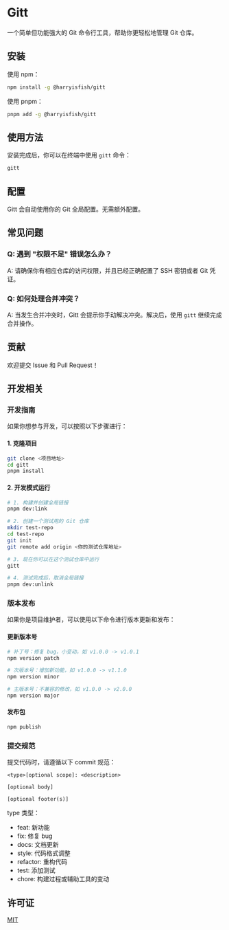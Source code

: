 # Gitt

一个简单但功能强大的 Git 命令行工具，帮助你更轻松地管理 Git 仓库。

## 安装

使用 npm：

```bash
npm install -g @harryisfish/gitt
```

使用 pnpm：

```bash
pnpm add -g @harryisfish/gitt
```

## 使用方法

安装完成后，你可以在终端中使用 `gitt` 命令：

```bash
gitt
```

## 配置

Gitt 会自动使用你的 Git 全局配置。无需额外配置。

## 常见问题

### Q: 遇到 "权限不足" 错误怎么办？
A: 请确保你有相应仓库的访问权限，并且已经正确配置了 SSH 密钥或者 Git 凭证。

### Q: 如何处理合并冲突？
A: 当发生合并冲突时，Gitt 会提示你手动解决冲突。解决后，使用 `gitt` 继续完成合并操作。

## 贡献

欢迎提交 Issue 和 Pull Request！

## 开发相关

### 开发指南

如果你想参与开发，可以按照以下步骤进行：

#### 1. 克隆项目

```bash
git clone <项目地址>
cd gitt
pnpm install
```

#### 2. 开发模式运行

```bash
# 1. 构建并创建全局链接
pnpm dev:link

# 2. 创建一个测试用的 Git 仓库
mkdir test-repo
cd test-repo
git init
git remote add origin <你的测试仓库地址>

# 3. 现在你可以在这个测试仓库中运行
gitt

# 4. 测试完成后，取消全局链接
pnpm dev:unlink
```

### 版本发布

如果你是项目维护者，可以使用以下命令进行版本更新和发布：

#### 更新版本号

```bash
# 补丁号：修复 bug，小变动，如 v1.0.0 -> v1.0.1
npm version patch

# 次版本号：增加新功能，如 v1.0.0 -> v1.1.0
npm version minor

# 主版本号：不兼容的修改，如 v1.0.0 -> v2.0.0
npm version major
```

#### 发布包

```bash
npm publish
```

### 提交规范

提交代码时，请遵循以下 commit 规范：

```
<type>[optional scope]: <description>

[optional body]

[optional footer(s)]
```

type 类型：
- feat: 新功能
- fix: 修复 bug
- docs: 文档更新
- style: 代码格式调整
- refactor: 重构代码
- test: 添加测试
- chore: 构建过程或辅助工具的变动

## 许可证

[MIT](./LICENSE)
